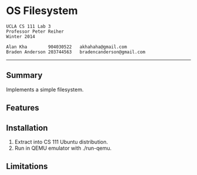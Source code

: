 OS Filesystem
===================
	UCLA CS 111 Lab 3
	Professor Peter Reiher
	Winter 2014

	Alan Kha        904030522	akhahaha@gmail.com
	Braden Anderson 203744563	bradencanderson@gmail.com
-------------------------------------------------------------------------------
Summary
---------------
Implements a simple filesystem.

Features
---------------


Installation
---------------
1. Extract into CS 111 Ubuntu distribution.
2. Run in QEMU emulator with ./run-qemu.

Limitations
---------------

